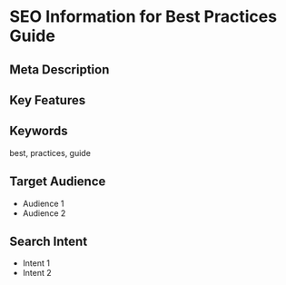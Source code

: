 # SEO Information for Best Practices Guide

## Meta Description
## Key Features

## Keywords
best, practices, guide

## Target Audience
- Audience 1
- Audience 2

## Search Intent
- Intent 1
- Intent 2
